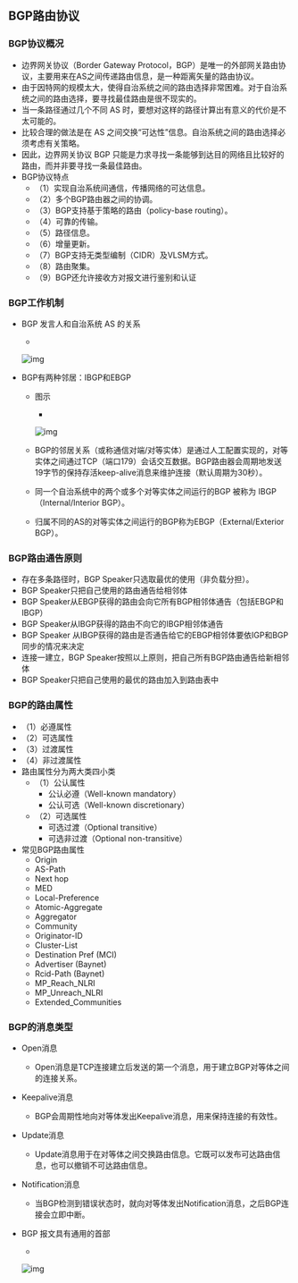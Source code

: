 ## BGP路由协议

### BGP协议概况

- 边界网关协议（Border Gateway Protocol，BGP）是唯一的外部网关路由协议，主要用来在AS之间传递路由信息，是一种距离矢量的路由协议。
- 由于因特网的规模太大，使得自治系统之间的路由选择非常困难。对于自治系统之间的路由选择，要寻找最佳路由是很不现实的。
- 当一条路径通过几个不同 AS 时，要想对这样的路径计算出有意义的代价是不太可能的。
- 比较合理的做法是在 AS 之间交换“可达性”信息。自治系统之间的路由选择必须考虑有关策略。
- 因此，边界网关协议 BGP 只能是力求寻找一条能够到达目的网络且比较好的路由，而并非要寻找一条最佳路由。
- BGP协议特点
  - （1）实现自治系统间通信，传播网络的可达信息。
  - （2）多个BGP路由器之间的协调。
  - （3）BGP支持基于策略的路由（policy-base routing）。
  - （4）可靠的传输。
  - （5）路径信息。
  - （6）增量更新。
  - （7）BGP支持无类型编制（CIDR）及VLSM方式。
  - （8）路由聚集。
  - （9）BGP还允许接收方对报文进行鉴别和认证

### BGP工作机制

- BGP 发言人和自治系统 AS 的关系 

  - 

    ![img](https://img1.zlogs.net/20/20200115191412.png)

- BGP有两种邻居：IBGP和EBGP

  - 图示

    - 

      ![img](https://img1.zlogs.net/20/20200115191413.png)

  - BGP的邻居关系（或称通信对端/对等实体）是通过人工配置实现的，对等实体之间通过TCP（端口179）会话交互数据。BGP路由器会周期地发送19字节的保持存活keep-alive消息来维护连接（默认周期为30秒）。

  - 同一个自治系统中的两个或多个对等实体之间运行的BGP 被称为 IBGP（Internal/Interior BGP）。

  - 归属不同的AS的对等实体之间运行的BGP称为EBGP（External/Exterior BGP）。

### BGP路由通告原则

- 存在多条路径时，BGP Speaker只选取最优的使用（非负载分担）。
- BGP Speaker只把自己使用的路由通告给相邻体
- BGP Speaker从EBGP获得的路由会向它所有BGP相邻体通告（包括EBGP和IBGP）
- BGP Speaker从IBGP获得的路由不向它的IBGP相邻体通告
- BGP Speaker 从IBGP获得的路由是否通告给它的EBGP相邻体要依IGP和BGP同步的情况来决定
- 连接一建立，BGP Speaker按照以上原则，把自己所有BGP路由通告给新相邻体
- BGP Speaker只把自己使用的最优的路由加入到路由表中

### BGP的路由属性

- （1）必遵属性
- （2）可选属性
- （3）过渡属性
- （4）非过渡属性
- 路由属性分为两大类四小类
  - （1）公认属性
    - 公认必遵（Well-known mandatory）
    - 公认可选（Well-known discretionary）
  - （2）可选属性
    - 可选过渡（Optional transitive）
    - 可选非过渡（Optional non-transitive）
- 常见BGP路由属性
  - Origin
  - AS-Path
  - Next hop
  - MED
  - Local-Preference
  - Atomic-Aggregate
  - Aggregator
  - Community
  - Originator-ID
  - Cluster-List
  - Destination Pref (MCI)
  - Advertiser (Baynet)
  - Rcid-Path (Baynet)
  - MP_Reach_NLRI
  - MP_Unreach_NLRI
  - Extended_Communities

### BGP的消息类型

- Open消息

  - Open消息是TCP连接建立后发送的第一个消息，用于建立BGP对等体之间的连接关系。

- Keepalive消息

  - BGP会周期性地向对等体发出Keepalive消息，用来保持连接的有效性。

- Update消息

  - Update消息用于在对等体之间交换路由信息。它既可以发布可达路由信息，也可以撤销不可达路由信息。

- Notification消息

  - 当BGP检测到错误状态时，就向对等体发出Notification消息，之后BGP连接会立即中断。

- BGP 报文具有通用的首部

  - 

    ![img](https://img1.zlogs.net/20/20200115191414.png)
















